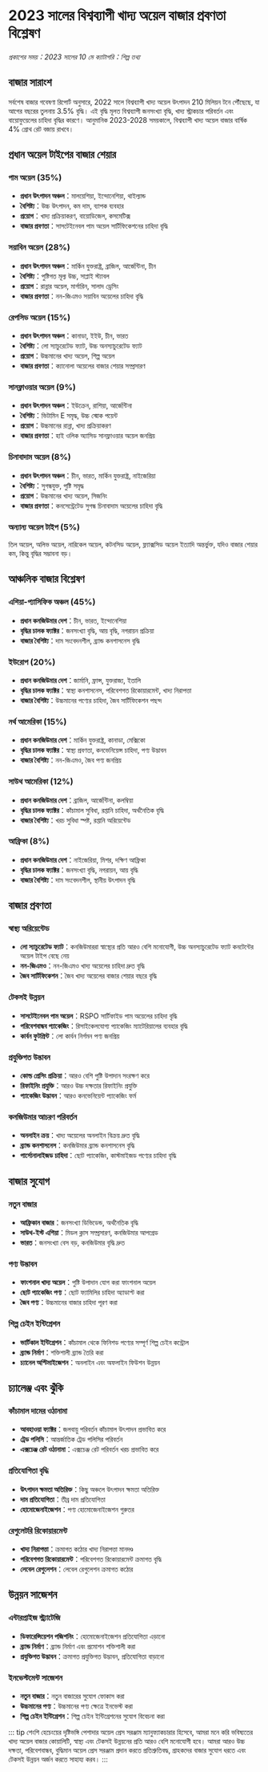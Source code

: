 # 2023 সালের বিশ্বব্যাপী খাদ্য অয়েল বাজার প্রবণতা বিশ্লেষণ

*প্রকাশের সময়：2023 সালের 10 মে*
*ক্যাটাগরি：শিল্প তথ্য*

## বাজার সারাংশ

সর্বশেষ বাজার গবেষণা রিপোর্ট অনুসারে, 2022 সালে বিশ্বব্যাপী খাদ্য অয়েল উৎপাদন 210 মিলিয়ন টনে পৌঁছেছে, যা আগের বছরের তুলনায় 3.5% বৃদ্ধি। এই বৃদ্ধি মূলত বিশ্বব্যাপী জনসংখ্যা বৃদ্ধি, খাদ্য স্ট্রাকচার পরিবর্তন এবং বায়োফুয়েলের চাহিদা বৃদ্ধির কারণে। আনুমানিক 2023-2028 সময়কালে, বিশ্বব্যাপী খাদ্য অয়েল বাজার বার্ষিক 4% গ্রোথ রেট বজায় রাখবে।

## প্রধান অয়েল টাইপের বাজার শেয়ার

### পাম অয়েল (35%)
- **প্রধান উৎপাদন অঞ্চল**：মালয়েশিয়া, ইন্দোনেশিয়া, থাইল্যান্ড
- **বৈশিষ্ট্য**：উচ্চ উৎপাদন, কম দাম, ব্যাপক ব্যবহার
- **প্রয়োগ**：খাদ্য প্রক্রিয়াকরণ, বায়োডিজেল, কসমেটিক্স
- **বাজার প্রবণতা**：সাসটেইনেবল পাম অয়েল সার্টিফিকেশনের চাহিদা বৃদ্ধি

### সয়াবিন অয়েল (28%)
- **প্রধান উৎপাদন অঞ্চল**：মার্কিন যুক্তরাষ্ট্র, ব্রাজিল, আর্জেন্টিনা, চীন
- **বৈশিষ্ট্য**：পুষ্টিগত মূল্য উচ্চ, সাপ্লাই স্ট্যাবল
- **প্রয়োগ**：রান্নার অয়েল, মার্গারিন, সালাদ ড্রেসিং
- **বাজার প্রবণতা**：নন-জিএমও সয়াবিন অয়েলের চাহিদা বৃদ্ধি

### রেপসিড অয়েল (15%)
- **প্রধান উৎপাদন অঞ্চল**：কানাডা, ইইউ, চীন, ভারত
- **বৈশিষ্ট্য**：লো স্যাচুরেটেড ফ্যাট, উচ্চ অনস্যাচুরেটেড ফ্যাট
- **প্রয়োগ**：উচ্চমানের খাদ্য অয়েল, শিল্প অয়েল
- **বাজার প্রবণতা**：ক্যানোলা অয়েলের বাজার শেয়ার সম্প্রসারণ

### সানফ্লাওয়ার অয়েল (9%)
- **প্রধান উৎপাদন অঞ্চল**：ইউক্রেন, রাশিয়া, আর্জেন্টিনা
- **বৈশিষ্ট্য**：ভিটামিন E সমৃদ্ধ, উচ্চ স্মোক পয়েন্ট
- **প্রয়োগ**：উচ্চমানের রান্না, খাদ্য প্রক্রিয়াকরণ
- **বাজার প্রবণতা**：হাই ওলিক অ্যাসিড সানফ্লাওয়ার অয়েল জনপ্রিয়

### চিনাবাদাম অয়েল (8%)
- **প্রধান উৎপাদন অঞ্চল**：চীন, ভারত, মার্কিন যুক্তরাষ্ট্র, নাইজেরিয়া
- **বৈশিষ্ট্য**：সুগন্ধযুক্ত, পুষ্টি সমৃদ্ধ
- **প্রয়োগ**：উচ্চমানের খাদ্য অয়েল, সিজনিং
- **বাজার প্রবণতা**：কনসেন্ট্রেটেড সুগন্ধ চিনাবাদাম অয়েলের চাহিদা বৃদ্ধি

### অন্যান্য অয়েল টাইপ (5%)
তিল অয়েল, অলিভ অয়েল, নারিকেল অয়েল, কটনসিড অয়েল, ফ্ল্যাক্সসিড অয়েল ইত্যাদি অন্তর্ভুক্ত, যদিও বাজার শেয়ার কম, কিন্তু বৃদ্ধির সম্ভাবনা বড়।

## আঞ্চলিক বাজার বিশ্লেষণ

### এশিয়া-প্যাসিফিক অঞ্চল (45%)
- **প্রধান কনজিউমার দেশ**：চীন, ভারত, ইন্দোনেশিয়া
- **বৃদ্ধির চালক ফ্যাক্টর**：জনসংখ্যা বৃদ্ধি, আয় বৃদ্ধি, নগরায়ন প্রক্রিয়া
- **বাজার বৈশিষ্ট্য**：দাম সংবেদনশীল, ব্র্যান্ড কনশাসনেস বৃদ্ধি

### ইউরোপ (20%)
- **প্রধান কনজিউমার দেশ**：জার্মানি, ফ্রান্স, যুক্তরাজ্য, ইতালি
- **বৃদ্ধির চালক ফ্যাক্টর**：স্বাস্থ্য কনশাসনেস, পরিবেশগত রিকোয়ারমেন্ট, খাদ্য নিরাপত্তা
- **বাজার বৈশিষ্ট্য**：উচ্চমানের পণ্যের চাহিদা, জৈব সার্টিফিকেশন পছন্দ

### নর্থ আমেরিকা (15%)
- **প্রধান কনজিউমার দেশ**：মার্কিন যুক্তরাষ্ট্র, কানাডা, মেক্সিকো
- **বৃদ্ধির চালক ফ্যাক্টর**：স্বাস্থ্য প্রবণতা, কনভেনিয়েন্স চাহিদা, পণ্য উদ্ভাবন
- **বাজার বৈশিষ্ট্য**：নন-জিএমও, জৈব পণ্য জনপ্রিয়

### সাউথ আমেরিকা (12%)
- **প্রধান কনজিউমার দেশ**：ব্রাজিল, আর্জেন্টিনা, কলম্বিয়া
- **বৃদ্ধির চালক ফ্যাক্টর**：কাঁচামাল সুবিধা, রপ্তানি চাহিদা, অর্থনৈতিক বৃদ্ধি
- **বাজার বৈশিষ্ট্য**：খরচ সুবিধা স্পষ্ট, রপ্তানি অরিয়েন্টেড

### আফ্রিকা (8%)
- **প্রধান কনজিউমার দেশ**：নাইজেরিয়া, মিশর, দক্ষিণ আফ্রিকা
- **বৃদ্ধির চালক ফ্যাক্টর**：জনসংখ্যা বৃদ্ধি, নগরায়ন, আয় বৃদ্ধি
- **বাজার বৈশিষ্ট্য**：দাম সংবেদনশীল, স্থানীয় উৎপাদন বৃদ্ধি

## বাজার প্রবণতা

### স্বাস্থ্য অরিয়েন্টেড
- **লো স্যাচুরেটেড ফ্যাট**：কনজিউমাররা স্বাস্থ্যের প্রতি আরও বেশি মনোযোগী, উচ্চ অনস্যাচুরেটেড ফ্যাট কনটেন্টের অয়েল টাইপ বেছে নেয়
- **নন-জিএমও**：নন-জিএমও খাদ্য অয়েলের চাহিদা দ্রুত বৃদ্ধি
- **জৈব সার্টিফিকেশন**：জৈব খাদ্য অয়েলের বাজার শেয়ার বছরে বৃদ্ধি

### টেকসই উন্নয়ন
- **সাসটেইনেবল পাম অয়েল**：RSPO সার্টিফাইড পাম অয়েলের চাহিদা বৃদ্ধি
- **পরিবেশবান্ধব প্যাকেজিং**：রিসাইকেলযোগ্য প্যাকেজিং ম্যাটেরিয়ালের ব্যবহার বৃদ্ধি
- **কার্বন ফুটপ্রিন্ট**：লো কার্বন নির্গমন পণ্য জনপ্রিয়

### প্রযুক্তিগত উদ্ভাবন
- **কোল্ড প্রেসিং প্রক্রিয়া**：আরও বেশি পুষ্টি উপাদান সংরক্ষণ করে
- **রিফাইনিং প্রযুক্তি**：আরও উচ্চ দক্ষতার রিফাইনিং প্রযুক্তি
- **প্যাকেজিং উদ্ভাবন**：আরও কনভেনিয়েন্ট প্যাকেজিং ফর্ম

### কনজিউমার আচরণ পরিবর্তন
- **অনলাইন ক্রয়**：খাদ্য অয়েলের অনলাইন বিক্রয় দ্রুত বৃদ্ধি
- **ব্র্যান্ড কনশাসনেস**：কনজিউমার ব্র্যান্ড কনশাসনেস বৃদ্ধি
- **পার্সোনালাইজড চাহিদা**：ছোট প্যাকেজিং, কাস্টমাইজড পণ্যের চাহিদা বৃদ্ধি

## বাজার সুযোগ

### নতুন বাজার
- **আফ্রিকান বাজার**：জনসংখ্যা ডিভিডেন্ড, অর্থনৈতিক বৃদ্ধি
- **সাউথ-ইস্ট এশিয়া**：মিডল ক্লাস সম্প্রসারণ, কনজিউমার আপগ্রেড
- **ভারত**：জনসংখ্যা বেস বড়, কনজিউমার বৃদ্ধি দ্রুত

### পণ্য উদ্ভাবন
- **ফাংশনাল খাদ্য অয়েল**：পুষ্টি উপাদান যোগ করা ফাংশনাল অয়েল
- **ছোট প্যাকেজিং পণ্য**：ছোট ফ্যামিলির চাহিদা অ্যাডাপ্ট করা
- **জৈব পণ্য**：উচ্চমানের বাজার চাহিদা পূরণ করা

### শিল্প চেইন ইন্টিগ্রেশন
- **ভার্টিকাল ইন্টিগ্রেশন**：কাঁচামাল থেকে ফিনিশড পণ্যের সম্পূর্ণ শিল্প চেইন কন্ট্রোল
- **ব্র্যান্ড নির্মাণ**：শক্তিশালী ব্র্যান্ড তৈরি করা
- **চ্যানেল অপ্টিমাইজেশন**：অনলাইন এবং অফলাইন ফিউশন উন্নয়ন

## চ্যালেঞ্জ এবং ঝুঁকি

### কাঁচামাল দামের ওঠানামা
- **আবহাওয়া ফ্যাক্টর**：জলবায়ু পরিবর্তন কাঁচামাল উৎপাদন প্রভাবিত করে
- **ট্রেড পলিসি**：আন্তর্জাতিক ট্রেড পলিসির পরিবর্তন
- **এক্সচেঞ্জ রেট ওঠানামা**：এক্সচেঞ্জ রেট পরিবর্তন খরচ প্রভাবিত করে

### প্রতিযোগিতা বৃদ্ধি
- **উৎপাদন ক্ষমতা অতিরিক্ত**：কিছু অঞ্চলে উৎপাদন ক্ষমতা অতিরিক্ত
- **দাম প্রতিযোগিতা**：তীব্র দাম প্রতিযোগিতা
- **হোমোজেনাইজেশন**：পণ্য হোমোজেনাইজেশন গুরুতর

### রেগুলেটরি রিকোয়ারমেন্ট
- **খাদ্য নিরাপত্তা**：ক্রমাগত কঠোর খাদ্য নিরাপত্তা মানদণ্ড
- **পরিবেশগত রিকোয়ারমেন্ট**：পরিবেশগত রিকোয়ারমেন্ট ক্রমাগত বৃদ্ধি
- **লেবেল রেগুলেশন**：লেবেল রেগুলেশন ক্রমাগত কঠোর

## উন্নয়ন সাজেশন

### এন্টারপ্রাইজ স্ট্র্যাটেজি
- **ডিফারেন্সিয়েশন পজিশনিং**：হোমোজেনাইজেশন প্রতিযোগিতা এড়ানো
- **ব্র্যান্ড নির্মাণ**：ব্র্যান্ড নির্মাণ এবং প্রমোশন শক্তিশালী করা
- **প্রযুক্তিগত উদ্ভাবন**：ক্রমাগত প্রযুক্তিগত উদ্ভাবন, প্রতিযোগিতা বাড়ানো

### ইনভেস্টমেন্ট সাজেশন
- **নতুন বাজার**：নতুন বাজারের সুযোগ ফোকাস করা
- **উচ্চমানের পণ্য**：উচ্চমানের পণ্য ক্ষেত্রে ইনভেস্ট করা
- **শিল্প চেইন ইন্টিগ্রেশন**：শিল্প চেইন ইন্টিগ্রেশনের সুযোগ বিবেচনা করা

::: tip শেংশি হেচেংয়ের দৃষ্টিভঙ্গি
পেশাদার অয়েল প্রেস সরঞ্জাম ম্যানুফ্যাকচারার হিসেবে, আমরা মনে করি ভবিষ্যতের খাদ্য অয়েল বাজার কোয়ালিটি, স্বাস্থ্য এবং টেকসই উন্নয়নের প্রতি আরও বেশি মনোযোগী হবে। আমরা আরও উচ্চ দক্ষতা, পরিবেশবান্ধব, বুদ্ধিমান অয়েল প্রেস সরঞ্জাম প্রদান করতে প্রতিশ্রুতিবদ্ধ, গ্রাহকদের বাজার সুযোগ ধরতে এবং টেকসই উন্নয়ন অর্জন করতে সাহায্য করব।
:::